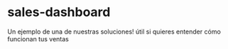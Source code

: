# sales-dashboard

Un ejemplo de una de nuestras soluciones! útil si quieres entender cómo funcionan tus ventas
